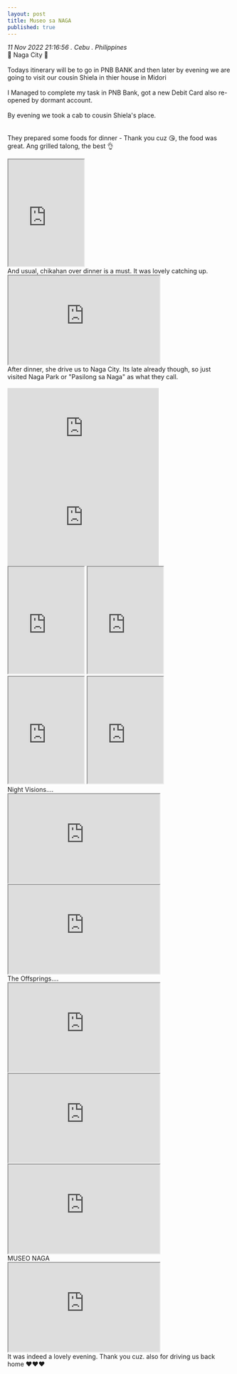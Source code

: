 ```yaml
---
layout: post
title: Museo sa NAGA
published: true
---
```

_11 Nov 2022 21:16:56 . Cebu . Philippines_
<br>
📍 Naga City 📍
<br>
<br>
Todays itinerary will be to go in PNB BANK and then later by evening we are going to visit our cousin Shiela in thier house in Midori
<br>
<br>
I Managed to complete my task in PNB Bank, got a new Debit Card also re-opened by dormant account.
<br>
<br>
By evening we took a cab to cousin Shiela's place.
<br>
<br>
<br>
They prepared some foods for dinner - Thank you cuz 😘, the food was great. Ang grilled talong, the best 👌
<br>
<iframe src="https://drive.google.com/file/d/1wWwkVMp72Hp_3TIO1X1wc5hAhZi6fwmD/preview" width="170" height="240" allow="autoplay"></iframe>
<br>
And usual, chikahan over dinner is a must. It was lovely catching up.
<br>
<iframe src="https://drive.google.com/file/d/1X4BLvmiRZs1jDVuLQAA8acFGduXzZGt6/preview" width="340" height="200" allow="autoplay"></iframe>
<br>
After dinner, she drive us to Naga City. Its late already though, so just visited Naga Park or "Pasilong sa Naga" as what they call.
<br>
<br>
<iframe width="340" height="200"
src="https://www.youtube.com/embed/zZkahqzCduU"
frameborder="0" 
allow="accelerometer; autoplay; encrypted-media; gyroscope; picture-in-picture" 
allowfullscreen></iframe>
<br>
<iframe width="340" height="200"
src="https://www.youtube.com/embed/wsiZjGHE5yE"
frameborder="0" 
allow="accelerometer; autoplay; encrypted-media; gyroscope; picture-in-picture" 
allowfullscreen></iframe>
<br>
<iframe src="https://drive.google.com/file/d/1UoEGIa1qrktzBWs9LEdRYI7YAc5sDSsH/preview" width="170" height="240" allow="autoplay"></iframe>
<iframe src="https://drive.google.com/file/d/1yNrVR_p0ZJHU_NeMsPhZ5IB9_3ZgkjvT/preview" width="170" height="240" allow="autoplay"></iframe>
<iframe src="https://drive.google.com/file/d/1RjR-wUlltQ-oTQqBC1rwqB7JONI9D6N-/preview" width="170" height="240" allow="autoplay"></iframe>
<iframe src="https://drive.google.com/file/d/1le_9cGRLD9wOYTNt0E325TYokNnxEv6b/preview" width="170" height="240" allow="autoplay"></iframe>
<br>
Night Visions....
<br>
<iframe src="https://drive.google.com/file/d/1d97mw6W7MUdjBIurPYs4pW8WRF9z1Q-F/preview" width="340" height="200" allow="autoplay"></iframe>
<iframe src="https://drive.google.com/file/d/1fH131mKz5wvDEEGflgzX-i2OekgYQwgO/preview" width="340" height="200" allow="autoplay"></iframe>
<br>
The Offsprings....
<br>
<iframe src="https://drive.google.com/file/d/10LfVyevgJDDCwrn4slVel68RoAEKrjdG/preview" width="340" height="200" allow="autoplay"></iframe>
<iframe src="https://drive.google.com/file/d/1uRaR4tXJtqTLHWE-zf6RpdVdYVACX8n-/preview" width="340" height="200" allow="autoplay"></iframe>
<iframe src="https://drive.google.com/file/d/1YVwNpKM63XRxzzlvKpq6BStjlMP4t22w/preview" width="340" height="200" allow="autoplay"></iframe>
<br>
MUSEO NAGA
<br>
<iframe src="https://drive.google.com/file/d/1pULbF4xrJXylERX_3jSNBM7qhQJ3Axc8/preview" width="340" height="200" allow="autoplay"></iframe>
<br>
It was indeed a lovely evening. Thank you cuz. also for driving us back home ❤️❤️❤️

